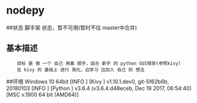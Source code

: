 # nodepy
##状态
        脚手架 状态，暂不可用(暂时不往 master中合并)
## 基本描述
    
        目标 是 做 一个 自己 用着 顺手，适合 新手 的 python GUI框架(参照kivy)
        在 kivy 的 基础上 进行 简化，边学习 边加入 自己 的 想法
##环境
        Windows 10 64bit
        [INFO   ] [Kivy        ] v1.10.1.dev0, git-5f62b6b, 20180103
        [INFO   ] [Python      ] v3.6.4 (v3.6.4:d48eceb, Dec 19 2017, 06:54:40) [MSC v.1900 64 bit (AMD64)]